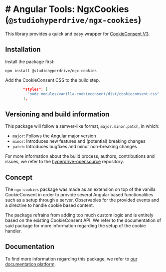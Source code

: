 # # Angular Tools: NgxCookies (`@studiohyperdrive/ngx-cookies`)

This library provides a quick and easy wrapper for [CookieConsent V3](https://cookieconsent.orestbida.com).

## Installation

Install the package first:

```shell
npm install @studiohyperdrive/ngx-cookies
```

Add the CookieConsent CSS to the build step.

```json
        "styles": [
          "node_modules/vanilla-cookieconsent/dist/cookieconsent.css"
        ],
```

## Versioning and build information

This package will follow a semver-like format, `major.minor.patch`, in which:

- `major`: Follows the Angular major version
- `minor`: Introduces new features and (potential) breaking changes
- `patch`: Introduces bugfixes and minor non-breaking changes

For more information about the build process, authors, contributions and issues, we refer to the [hyperdrive-opensource](https://github.com/studiohyperdrive/hyperdrive-opensource) repository.

## Concept

The `ngx-cookies` package was made as an extension on top of the vanilla CookieConsent in order to provide several Angular based functionalities such as a setup through a server, Observables for the provided events and a directive to handle cookie based content.

The package refrains from adding too much custom logic and is entirely based on the existing CookieConsent API. We refer to the documentation of said package for more information regarding the setup of the cookie handler.

## Documentation

To find more information regarding this package, we refer to [our documentation platform](https://open-source.studiohyperdrive.be/docs/angular/cookies/implementation).
